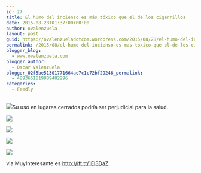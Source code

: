 ```yaml
---
id: 27
title: El humo del incienso es más tóxico que el de los cigarrillos
date: 2015-08-28T01:37:00+00:00
author: ovalenzuela
layout: post
guid: https://ovalenzueladotcom.wordpress.com/2015/08/28/el-humo-del-incienso-es-mas-toxico-que-el-de-los-cigarrillos
permalink: /2015/08/el-humo-del-incienso-es-mas-toxico-que-el-de-los-cigarrillos.html
blogger_blog:
  - www.ovalenzuela.com
blogger_author:
  - Oscar Valenzuela
blogger_02f5be51301771664ae7c1c72bf29246_permalink:
  - 4893651819989482296
categories:
  - Feedly
---
```

 ![](http://ift.tt/1El3AMi)Su uso en lugares cerrados podría ser perjudicial para la salud.

<a rel="nofollow" href="http://ift.tt/1hhHW17"><img src="http://ift.tt/1El3CUH" border="0" /></a>

<a rel="nofollow" href="http://ift.tt/1hhHWhm"><img src="http://ift.tt/1El3DaV" border="0" /></a>

<a rel="nofollow" href="http://ift.tt/1hhHWho"><img src="http://ift.tt/1El3AMm" border="0" /></a>

[<img src="http://ift.tt/1El3AMo" border="0" />](http://ift.tt/1hhHUGq)<img height="1" width="1" src="http://ift.tt/1hhHWhs" border="0" /><img height="1" width="1" src="http://ift.tt/1El3AMq" border="0" /><img height="1" alt="" width="1" src="http://ift.tt/1hhHWhu" />

via MuyInteresante.es http://ift.tt/1El3DaZ